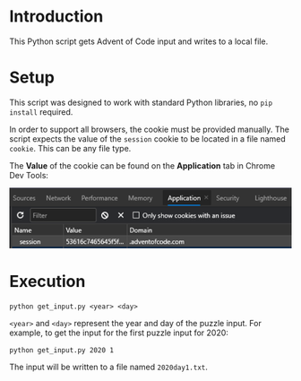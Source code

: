 # Introduction

This Python script gets Advent of Code input and writes to a local file.

# Setup

This script was designed to work with standard Python libraries, no `pip install` required.

In order to support all browsers, the cookie must be provided manually. The script
expects the value of the `session` cookie to be located in a file named `cookie`. This
can be any file type.

The **Value** of the cookie can be found on the **Application** tab in Chrome Dev Tools:

![Image](screenshot.png)

# Execution

```
python get_input.py <year> <day>
```

`<year>` and `<day>` represent the year and day of the puzzle input. For example,
to get the input for the first puzzle input for 2020:

```
python get_input.py 2020 1
```

The input will be written to a file named `2020day1.txt`.
